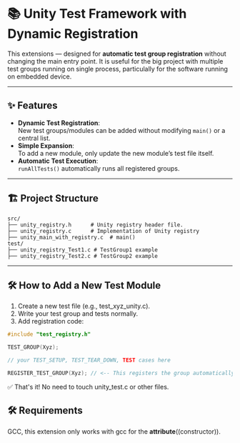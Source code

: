 # 📚 Unity Test Framework with Dynamic Registration

This extensions — designed for **automatic test group registration** without changing the main entry point. It is useful for the big project with multiple test groups running on single process, particulally for the software running on embedded device.

---

## ✨ Features

- **Dynamic Test Registration**:  
  New test groups/modules can be added without modifying `main()` or a central list.
- **Simple Expansion**:  
  To add a new module, only update the new module’s test file itself.
- **Automatic Test Execution**:  
  `runAllTests()` automatically runs all registered groups.

---

## 🏗️ Project Structure

```plaintext
src/
├── unity_registry.h      # Unity registry header file.
├── unity_registry.c      # Implementation of Unity registry
├── unity_main_with_registry.c  # main()
test/
├── unity_registry_Test1.c # TestGroup1 example
├── unity_registry_Test2.c # TestGroup2 example
```

---
## 🛠️ How to Add a New Test Module
1. Create a new test file (e.g., test_xyz_unity.c).
2. Write your test group and tests normally.
3. Add registration code:
```c
#include "test_registry.h"

TEST_GROUP(Xyz);

// your TEST_SETUP, TEST_TEAR_DOWN, TEST cases here

REGISTER_TEST_GROUP(Xyz); // <-- This registers the group automatically
```
✅ That's it! No need to touch unity_test.c or other files.

 ## 🛠️ Requirements
GCC, this extension only works with gcc for the __attribute__((constructor)).